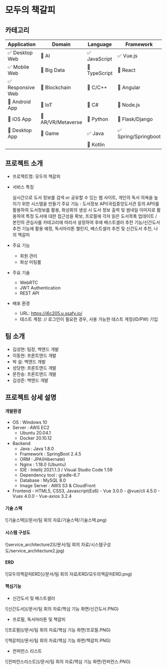 # 모두의 책갈피

<!-- 필수 항목 -->

## 카테고리

| Application | Domain | Language | Framework |
| ---- | ---- | ---- | ---- |
| :white_check_mark: Desktop Web | :black_square_button: AI | :white_check_mark: JavaScript | :white_check_mark: Vue.js |
| :white_check_mark: Mobile Web | :black_square_button: Big Data | :black_square_button: TypeScript | :black_square_button: React |
| :white_check_mark: Responsive Web | :black_square_button: Blockchain | :black_square_button: C/C++ | :black_square_button: Angular |
| :black_square_button: Android App | :black_square_button: IoT | :black_square_button: C# | :black_square_button: Node.js |
| :black_square_button: iOS App | :black_square_button: AR/VR/Metaverse | :black_square_button: Python | :black_square_button: Flask/Django |
| :black_square_button: Desktop App | :black_square_button: Game | :white_check_mark: Java | :white_check_mark: Spring/Springboot |
| | | :black_square_button: Kotlin | |



## 프로젝트 소개

* 프로젝트명: 모두의 책갈피

* 서비스 특징

  실시간으로 도서 정보를 검색 or 공유할 수 있는 웹 사이트, 개인의 독서 의욕을 높이기 위한 시스템을 만들기 주요 기능 : 도서정보 API(국립중앙도서관 등의 API)를 활용하여 도서정보를 활용, 화상회의 생성 시  도서 정보 출력 및 썸네일 이미지로 활용하여 특정 도서에 대한 접근성을 확보, 프로필에 각자 읽은 도서목록 업데이트 / 본인의 관심사를 카테고리에 따라서 설정하여 후에 베스트셀러 추천 기능/신간도서 추천 기능에 활용 예정, 독서마라톤 챌린지, 베스트셀러 추천 및 신간도서 추천, 나의 책갈피 

* 주요 기능
  - 회원 관리
  - 화상 미팅룸
  
* 주요 기술
  - WebRTC
  - JWT Authentication
  - REST API
  
* 배포 환경
  - URL: https://i6c205.u.ssafy.io/
  - 테스트 계정: // 로그인이 필요한 경우, 사용 가능한 테스트 계정(ID/PW) 기입



## 팀 소개
* 김성현: 팀장, 백엔드 개발
* 이동현: 프론트엔드 개발
* 박 설: 백엔드 개발
* 성당현: 프론트엔드 개발
* 문찬송: 프론트엔드 개발
* 김성준: 백엔드 개발



## 프로젝트 상세 설명

#### 개발환경

- OS : Windows 10
- Server : AWS EC2
  - Ubuntu 20.04.1
  - Docker 20.10.12
- Backend
  - Java : Java 1.8.0
  - Framework : SpringBoot 2.4.5
  - ORM : JPA(Hibernate)
  - Nginx : 1.18.0 (Ubuntu)
  - IDE : Intellij 2021.1.3 / Visual Studio Code 1.59
  - Dependency tool : gradle-6.7
  - Database : MySQL 8.0
  - Image Server : AWS S3 & CloudFront
- Frontend - HTML5, CSS3, Javascript(Es6) - Vue 3.0.0 - @vue/cli 4.5.0 - Vuex 4.0.0 - Vue-axios 3.2.4



#### 기술 스택 

![기술스택](/문서/팀 회의 자료/기술스택/기술스택.png)



#### 시스템 구성도

![service_architecture2](/문서/팀 회의 자료/시스템구성도/service_architecture2.jpg)



#### ERD

![모두의책갈피ERD](/문서/팀 회의 자료/ERD/모두의책갈피ERD.png)





#### 핵심기능
- 신간도서 및 베스트셀러

![신간도서](/문서/팀 회의 자료/핵심 기능 화면/신간도서.PNG)

- 프로필, 독서마라톤 및 책갈피

![프로필](/문서/팀 회의 자료/핵심 기능 화면/프로필.PNG)

![책갈피](/문서/팀 회의 자료/핵심 기능 화면/책갈피.PNG)

- 컨퍼런스 리스트

![컨퍼런스리스트](/문서/팀 회의 자료/핵심 기능 화면/컨퍼런스.PNG)


